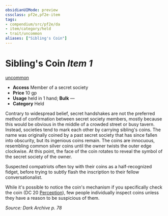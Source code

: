 ```yaml
---
obsidianUIMode: preview
cssclass: pf2e,pf2e-item
tags:
- compendium/src/pf2e/da
- item/category/held
- trait/uncommon
aliases: ["Sibling's Coin"]
---
```

# Sibling's Coin *Item 1*  
[uncommon](../../../Rules/traits/uncommon.md)  

- **Access** Member of a secret society
- **Price** 10 gp
- **Usage** held in 1 hand; **Bulk** —
- **Category** Held

Contrary to widespread belief, secret handshakes are not the preferred method of confirmation between secret society members, mostly because this would be obvious in the middle of a crowded street or busy tavern. Instead, societies tend to mark each other by carrying sibling's coins. The name was originally coined by a past secret society that has since fallen into obscurity, but its ingenious coins remain. The coins are innocuous, resembling common silver coins until the owner twists the outer edge clockwise. At this point, the face of the coin rotates to reveal the symbol of the secret society of the owner.

Suspected compatriots often toy with their coins as a half-recognized fidget, before trying to subtly flash the inscription to their fellow conversationalist.

While it's possible to notice the coin's mechanism if you specifically check the coin (DC 20 [Perception](../../skills.md#Perception)), few people individually inspect coins unless they have a reason to be suspicious of them.

*Source: Dark Archive p. 78*